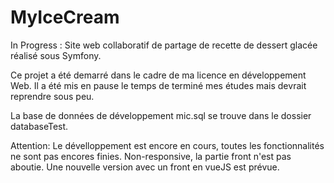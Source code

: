 # MyIceCream

In Progress  : Site web collaboratif de partage de recette de dessert glacée réalisé sous Symfony.

Ce projet a été demarré dans le cadre de ma licence en développement Web. Il a été mis en pause le temps de terminé mes études mais devrait reprendre sous peu.

La base de données de développement mic.sql se trouve dans le dossier databaseTest.

Attention: Le dévelloppement est encore en cours, toutes les fonctionnalités ne sont pas encores finies. Non-responsive, la partie front n'est pas aboutie. Une nouvelle version avec un front en vueJS est prévue.
